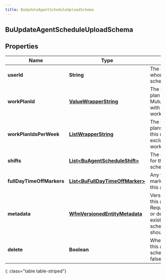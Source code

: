 ```yaml
---
title: BuUpdateAgentScheduleUploadSchema
---
```

## BuUpdateAgentScheduleUploadSchema


## Properties

| Name | Type | Description | Notes |
| ------------ | ------------- | ------------- | ------------- |
| **userId** | <!----><!---->**String**<!----> | The ID of the user to whom this agent schedule applies |  |
| **workPlanId** | <!----><!---->[**ValueWrapperString**](ValueWrapperString.html)<!----> | The ID of the work plan for this user.  Mutually exclusive with workPlanIdsPerWeek |  [optional] |
| **workPlanIdsPerWeek** | <!----><!---->[**ListWrapperString**](ListWrapperString.html)<!----> | The IDs of the work plans per week for this user.  Mutually exclusive with workPlanId |  [optional] |
| **shifts** | <!----><!---->[**List&lt;BuAgentScheduleShift&gt;**](BuAgentScheduleShift.html)<!----> | The shift definitions for this agent schedule |  [optional] |
| **fullDayTimeOffMarkers** | <!----><!---->[**List&lt;BuFullDayTimeOffMarker&gt;**](BuFullDayTimeOffMarker.html)<!----> | Any full day time off markers that apply to this agent schedule |  [optional] |
| **metadata** | <!----><!---->[**WfmVersionedEntityMetadata**](WfmVersionedEntityMetadata.html)<!----> | Version metadata for this agent schedule. Required if updating or deleting an existing agent schedule, otherwise should be omitted |  [optional] |
| **delete** | <!----><!---->**Boolean**<!----> | Whether to delete this agent&#39;s schedule. Defaults to false if not set |  [optional] |
{: class="table table-striped"}



